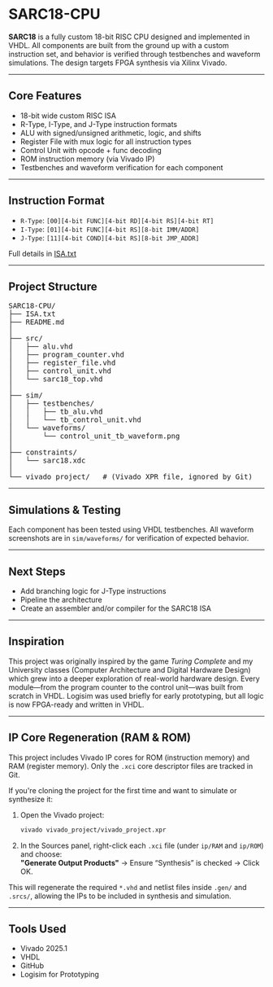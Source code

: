 # SARC18-CPU

**SARC18** is a fully custom 18-bit RISC CPU designed and implemented in VHDL. All components are built from the ground up with a custom instruction set, and behavior is verified through testbenches and waveform simulations. The design targets FPGA synthesis via Xilinx Vivado.

---

## Core Features

- 18-bit wide custom RISC ISA
- R-Type, I-Type, and J-Type instruction formats
- ALU with signed/unsigned arithmetic, logic, and shifts
- Register File with mux logic for all instruction types
- Control Unit with opcode + func decoding
- ROM instruction memory (via Vivado IP)
- Testbenches and waveform verification for each component

---

## Instruction Format

- `R-Type`:  `[00][4-bit FUNC][4-bit RD][4-bit RS][4-bit RT]`
- `I-Type`:  `[01][4-bit FUNC][4-bit RS][8-bit IMM/ADDR]`
- `J-Type`:  `[11][4-bit COND][4-bit RS][8-bit JMP_ADDR]`

Full details in [ISA.txt](./ISA.txt)

---

## Project Structure

<pre>
SARC18-CPU/
├── ISA.txt
├── README.md
│
├── src/
│   ├── alu.vhd
│   ├── program_counter.vhd
│   ├── register_file.vhd
│   ├── control_unit.vhd
│   └── sarc18_top.vhd
│
├── sim/
│   ├── testbenches/
│   │   ├── tb_alu.vhd
│   │   └── tb_control_unit.vhd
│   └── waveforms/
│       └── control_unit_tb_waveform.png
│
├── constraints/
│   └── sarc18.xdc
│
└── vivado_project/   # (Vivado XPR file, ignored by Git)
</pre>

---

## Simulations & Testing

Each component has been tested using VHDL testbenches. All waveform screenshots are in `sim/waveforms/` for verification of expected behavior.

---

## Next Steps

- Add branching logic for J-Type instructions
- Pipeline the architecture
- Create an assembler and/or compiler for the SARC18 ISA

---

## Inspiration

This project was originally inspired by the game *Turing Complete* and my University classes (Computer Architecture and Digital Hardware Design) which grew into a deeper exploration of real-world hardware design. Every module—from the program counter to the control unit—was built from scratch in VHDL. Logisim was used briefly for early prototyping, but all logic is now FPGA-ready and written in VHDL.

---

## IP Core Regeneration (RAM & ROM)

This project includes Vivado IP cores for ROM (instruction memory) and RAM (register memory). Only the `.xci` core descriptor files are tracked in Git.

If you're cloning the project for the first time and want to simulate or synthesize it:

1. Open the Vivado project:
   ```bash
   vivado vivado_project/vivado_project.xpr
   ```

2. In the Sources panel, right-click each `.xci` file (under `ip/RAM` and `ip/ROM`) and choose:  
   **"Generate Output Products"** → Ensure “Synthesis” is checked → Click OK.

This will regenerate the required `*.vhd` and netlist files inside `.gen/` and `.srcs/`, allowing the IPs to be included in synthesis and simulation.

---

## Tools Used

- Vivado 2025.1
- VHDL
- GitHub
- Logisim for Prototyping